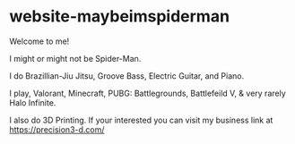 # website-maybeimspiderman
Welcome to me!

I might or might not be Spider-Man.

I do Brazillian-Jiu Jitsu, Groove Bass, Electric Guitar, and Piano.

I play, Valorant, Minecraft, PUBG: Battlegrounds, Battlefeild V, & very rarely Halo Infinite.

I also do 3D Printing. If your interested you can visit my business link at https://precision3-d.com/


